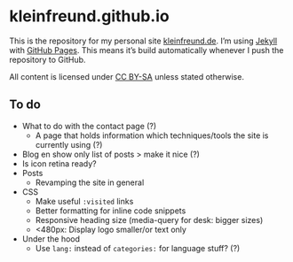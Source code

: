 # kleinfreund.github.io

This is the repository for my personal site [kleinfreund.de](http://kleinfreund.de). I’m using [Jekyll](http://jekyllrb.com) with [GitHub Pages](https://pages.github.com). This means it’s build automatically whenever I push the repository to GitHub.

All content is licensed under [CC BY-SA](http://creativecommons.org/licenses/by-sa/3.0) unless stated otherwise.

## To do

- What to do with the contact page (?)
  - A page that holds information which techniques/tools the site is currently using (?)
- Blog en show only list of posts > make it nice (?)
- Is icon retina ready?
- Posts
  - Revamping the site in general
- CSS
  - Make useful `:visited` links
  - Better formatting for inline code snippets
  - Responsive heading size (media-query for desk: bigger sizes)
  - <480px: Display logo smaller/or text only
- Under the hood
  - Use `lang:` instead of `categories:` for language stuff? (?)
